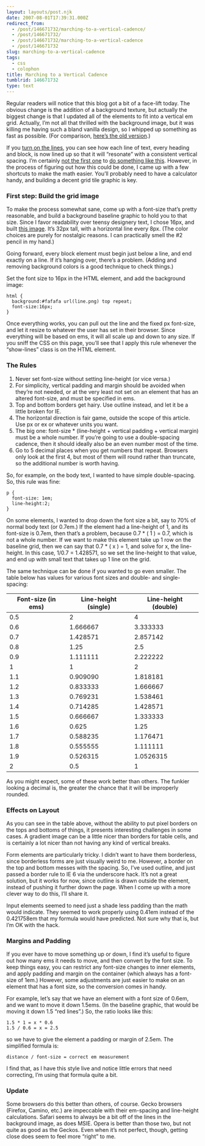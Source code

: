 ```yaml
---
layout: layouts/post.njk
date: 2007-08-01T17:39:31.000Z
redirect_from:
  - /post/146671732/marching-to-a-vertical-cadence/
  - /post/146671732/
  - /post/146671732/marching-to-a-vertical-cadence
  - /post/146671732
slug: marching-to-a-vertical-cadence
tags:
  - css
  - colophon
title: Marching to a Vertical Cadence
tumblrid: 146671732
type: text
---
```

<p>Regular readers will notice that this blog got a bit of a face-lift today.  The obvious change is the addition of a background texture, but actually the biggest change is that I updated all of the elements to fit into a vertical em grid.  Actually, I&rsquo;m not all that thrilled with the background image, but it was killing me having such a bland vanilla design, so I whipped up something as fast as possible.  (For comparison, <a href="http://?version=1.0">here&rsquo;s the old version</a>.)</p>

<p>If you <a href="http://?show_lines">turn on the lines</a>, you can see how each line of text, every heading and block, is now lined up so that it will &ldquo;resonate&rdquo; with a consistent vertical spacing.  I&rsquo;m certainly <a href="http://24ways.org/2006/compose-to-a-vertical-rhythm">not the first one</a> to <a href="http://alistapart.com/articles/settingtypeontheweb">do something like this</a>.  However, in the process of figuring out how this could be done, I came up with a few shortcuts to make the math easier.  You&rsquo;ll probably need to have a calculator handy, and building a decent grid tile graphic is key.</p>

<h3>First step: Build the grid image</h3>

<p>To make the process somewhat sane, come up with a font-size that&rsquo;s pretty reasonable, and build a background baseline graphic to hold you to that size.  Since I favor readability over teensy designery text, I chose 16px, and built <a href="http://foohack.com/blog/wp-content/themes/sandbox/line.png">this image</a>.  It&rsquo;s 32px tall, with a horizontal line every 8px.  (The color choices are purely for nostalgic reasons.  I can practically smell the #2 pencil in my hand.)</p>

<p>Going forward, every block element must begin just below a line, and end exactly on a line.  If it&rsquo;s hanging over, there&rsquo;s a problem.  (Adding and removing background colors is a good technique to check things.)</p>

<p>Set the font size to 16px in the HTML element, and add the background image:</p>

<p><code class="block">html {
  background:#fafafa url(line.png) top repeat;
  font-size:16px;
}</code></p>

<p>Once everything works, you can pull out the line and the fixed px font-size, and let it resize to whatever the user has set in their browser.  Since everything will be based on ems, it will all scale up and down to any size.  If you sniff the CSS on this page, you&rsquo;ll see that I apply this rule whenever the &ldquo;show-lines&rdquo; class is on the HTML element.</p>

<h3>The Rules</h3>

<ol><li>Never set font-size without setting line-height (or vice versa.)</li>
    <li>For simplicity, vertical padding and margin should be avoided when they&rsquo;re not needed, or at the very least not set on an element that has an altered font-size, and must be specified in ems.</li>
    <li>Top and bottom borders get hairy.  Use outline instead, and let it be a little broken for IE.</li>
    <li>The horizontal direction is fair game, outside the scope of this article.  Use px or ex or whatever units you want.</li>
    <li>The big one: font-size * (line-height + vertical padding + vertical margin) must be a whole number.  If you&rsquo;re going to use a double-spacing cadence, then it should ideally also be an even number most of the time.</li>
    <li>Go to 5 decimal places when you get numbers that repeat.  Browsers only look at the first 4, but most of them will round rather than truncate, so the additional number is worth having.</li>
</ol><p>So, for example, on the body text, I wanted to have simple double-spacing.  So, this rule was fine:</p>

<p><code class="block">p {
  font-size: 1em;
  line-height:2;
}</code></p>

<p>On some elements, I wanted to drop down the font size a bit, say to 70% of normal body text (or 0.7em.)  If the element had a line-height of 1, and its font-size is 0.7em, then that&rsquo;s a problem, because 0.7 * ( 1 ) = 0.7, which is not a whole number.  If we want to make this element take up 1 row on the baseline grid, then we can say that 0.7 * ( x ) = 1, and solve for x, the line-height.  In this case, 1/0.7 = 1.428571, so we set the line-height to that value, and end up with small text that takes up 1 line on the grid.</p>

<p>The same technique can be done if you wanted to go even smaller.  The table below has values for various font sizes and double- and single-spacing:</p>

<table><thead><tr><th>Font-size (in ems)</th><th>Line-height (single)</th><th>Line-height (double)</th></tr></thead><tbody><tr><td>0.5</td><td>2</td><td>4</td></tr><tr><td>0.6</td><td>1.666667</td><td>3.333333</td></tr><tr><td>0.7</td><td>1.428571</td><td>2.857142</td></tr><tr><td>0.8</td><td>1.25</td><td>2.5</td></tr><tr><td>0.9</td><td>1.111111</td><td>2.222222</td></tr><tr><td>1</td><td>1</td><td>2</td></tr><tr><td>1.1</td><td>0.909090</td><td>1.818181</td></tr><tr><td>1.2</td><td>0.833333</td><td>1.666667</td></tr><tr><td>1.3</td><td>0.769231</td><td>1.538461</td></tr><tr><td>1.4</td><td>0.714285</td><td>1.428571</td></tr><tr><td>1.5</td><td>0.666667</td><td>1.333333</td></tr><tr><td>1.6</td><td>0.625</td><td>1.25</td></tr><tr><td>1.7</td><td>0.588235</td><td>1.176471</td></tr><tr><td>1.8</td><td>0.555555</td><td>1.111111</td></tr><tr><td>1.9</td><td>0.526315</td><td>1.0526315</td></tr><tr><td>2</td><td>0.5</td><td>1</td></tr></tbody></table><p>As you might expect, some of these work better than others.  The funkier looking a decimal is, the greater the chance that it will be improperly rounded.</p>

<h3>Effects on Layout</h3>

<p>As you can see in the table above, without the ability to put pixel borders on the tops and bottoms of things, it presents interesting challenges in some cases.  A gradient image can be a little nicer than borders for table cells, and is certainly a lot nicer than not having any kind of vertical breaks.</p>

<p>Form elements are particularly tricky.  I didn&rsquo;t want to have them borderless, since borderless forms are just visually weird to me.  However, a border on the top and bottom messes with the spacing.  So, I&rsquo;ve used outline, and just passed a border rule to IE 6 via the underscore hack.  It&rsquo;s not a great solution, but it works for now, since outline is drawn outside the element, instead of pushing it further down the page.  When I come up with a more clever way to do this, I&rsquo;ll share it.</p>

<p>Input elements seemed to need just a shade less padding than the math would indicate.  They seemed to work properly using 0.41em instead of the 0.421758em that my formula would have predicted.  Not sure why that is, but I&rsquo;m OK with the hack.</p>

<h3>Margins and Padding</h3>

<p>If you ever have to move something up or down, I find it&rsquo;s useful to figure out how many ems it needs to move, and then convert by the font size.  To keep things easy, you can restrict any font-size changes to inner elements, and apply padding and margin on the container (which always has a font-size of 1em.)  However, some adjustments are just easier to make on an element that has a font size, so the conversion comes in handy.</p>

<p>For example, let&rsquo;s say that we have an element with a font size of 0.6em, and we want to move it down 1.5ems.  (In the baseline graphic, that would be moving it down 1.5 &ldquo;red lines&rdquo;.)  So, the ratio looks like this:</p>

<p><code class="block">1.5 * 1 = x * 0.6
1.5 / 0.6 = x = 2.5</code></p>

<p>so we have to give the element a padding or margin of 2.5em.  The simplified formula is:</p>

<p><code class="block">distance / font-size = correct em measurement</code></p>

<p>I find that, as I have this style live and notice little errors that need correcting, I&rsquo;m using that formula quite a bit.</p>

<h3>Update</h3>

<p>Some browsers do this better than others, of course.  Gecko browsers (Firefox, Camino, etc.) are impeccable with their em-spacing and line-height calculations.  Safari seems to always be a bit off of the lines in the background image, as does MSIE.  Opera is better than those two, but not quite as good as the Geckos.  Even when it&rsquo;s not perfect, though, getting close does seem to feel more &ldquo;right&rdquo; to me.</p>
